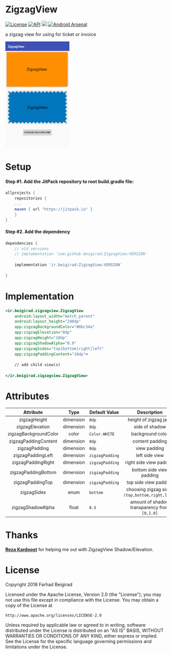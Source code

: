 # ZigzagView
[![License](https://img.shields.io/badge/License-Apache%202.0-blue.svg)](https://opensource.org/licenses/Apache-2.0)
[![API](https://img.shields.io/badge/API-14%2B-brightgreen.svg?style=flat)](https://android-arsenal.com/api?level=14)
[![](https://jitpack.io/v/ir.beigirad/ZigzagView.svg)](https://jitpack.io/#ir.beigirad/ZigzagView)
[![Android Arsenal](https://img.shields.io/badge/Android%20Arsenal-ZigzagView-brightgreen.svg?style=flat)](https://android-arsenal.com/details/1/6787)

a zigzag view  for using for ticket or invoice 

<img src="https://raw.githubusercontent.com/beigirad/ZigzagView/master/shot/zigzag.png" alt="ZigzagView"  width="200" />


# Setup
#### Step #1. Add the JitPack repository to root build.gradle file:

```gradle
allprojects {
    repositories {
	...
	maven { url "https://jitpack.io" }
    }
}
```

#### Step #2. Add the dependency

```groovy
dependencies {
    // old versions
    // implementation 'com.github.beigirad:ZigzagView:VERSION'

    implementation 'ir.beigirad:ZigzagView:VERSION'

}
```
# Implementation

```xml
<ir.beigirad.zigzagview.ZigzagView
    android:layout_width="match_parent"
    android:layout_height="240dp"
    app:zigzagBackgroundColor="#8bc34a"
    app:zigzagElevation="8dp"
    app:zigzagHeight="10dp"
    app:zigzagShadowAlpha="0.9"
    app:zigzagSides="top|bottom|right|left"
    app:zigzagPaddingContent="16dp">
    
    // add child view(s)
    
</ir.beigirad.zigzagview.ZigzagView>
```
# Attributes
|       Attribute       |       Type      | Default Value   |  Description  |
|:---------------------:|:---------------:|-----------------|:----------------------:|
|      zigzagHeight     |    dimension    | `0dp`           |height of zigzag jags|
|    zigzagElevation    |    dimension    | `0dp`           |side of shadow|
| zigzagBackgroundColor |      color      | `Color.WHITE`   |background color|
|  zigzagPaddingContent |    dimension    | `0dp`           |content padding|
|     zigzagPadding     |    dimension    | `0dp`           |view padding|
|   zigzagPaddingLeft   |    dimension    | `zigzagPadding` |left side view |
|   zigzagPaddingRight  |    dimension    | `zigzagPadding` |right side view padding|
|  zigzagPaddingBottom  |    dimension    | `zigzagPadding` |bottom side view padding|
|    zigzagPaddingTop   |    dimension    | `zigzagPadding` |top side view padding|
|      zigzagSides      |      enum       | `bottom`        |choosing zigzag sides `(top,bottom,right,left)`|
|   zigzagShadowAlpha   |     float       | `0.5`           |amount of shadow transparency from `[0,1.0]`|


# Thanks
[**Reza Kardoost**](https://github.com/RezaKardoost) for helping me out with ZigzagView Shadow/Elevation.

# License
Copyright 2018 Farhad Beigirad

Licensed under the Apache License, Version 2.0 (the "License");
you may not use this file except in compliance with the License.
You may obtain a copy of the License at

    http://www.apache.org/licenses/LICENSE-2.0

Unless required by applicable law or agreed to in writing, software
distributed under the License is distributed on an "AS IS" BASIS,
WITHOUT WARRANTIES OR CONDITIONS OF ANY KIND, either express or implied.
See the License for the specific language governing permissions and
limitations under the License.

